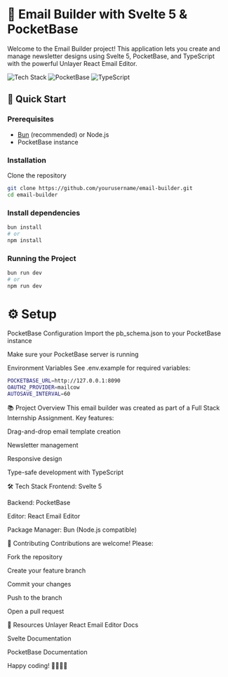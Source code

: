 # 📧 Email Builder with Svelte 5 & PocketBase

Welcome to the Email Builder project! This application lets you create and manage newsletter designs using Svelte 5, PocketBase, and TypeScript with the powerful Unlayer React Email Editor.

![Tech Stack](https://img.shields.io/badge/Svelte-5-FF3E00?logo=svelte)
![PocketBase](https://img.shields.io/badge/PocketBase-DB-2C4D7E)
![TypeScript](https://img.shields.io/badge/TypeScript-4.9.5-3178C6?logo=typescript)

## 🚀 Quick Start

### Prerequisites
- [Bun](https://bun.sh/) (recommended) or Node.js
- PocketBase instance

### Installation
Clone the repository
```bash
git clone https://github.com/yourusername/email-builder.git
cd email-builder

```
### Install dependencies
```bash
bun install
# or
npm install
```
### Running the Project
```bash
bun run dev
# or
npm run dev
```
# ⚙️ Setup
PocketBase Configuration
Import the pb_schema.json to your PocketBase instance

Make sure your PocketBase server is running

Environment Variables
See .env.example for required variables:
```bash
POCKETBASE_URL=http://127.0.0.1:8090
OAUTH2_PROVIDER=mailcow
AUTOSAVE_INTERVAL=60
```
📚 Project Overview
This email builder was created as part of a Full Stack Internship Assignment. Key features:

Drag-and-drop email template creation

Newsletter management

Responsive design

Type-safe development with TypeScript

🛠️ Tech Stack
Frontend: Svelte 5

Backend: PocketBase

Editor: React Email Editor

Package Manager: Bun (Node.js compatible)

🔄 Contributing
Contributions are welcome! Please:

Fork the repository

Create your feature branch

Commit your changes

Push to the branch

Open a pull request

📧 Resources
Unlayer React Email Editor Docs

Svelte Documentation

PocketBase Documentation

Happy coding! 👨‍💻👩‍💻
